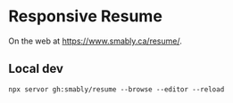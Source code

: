 # Responsive Resume

On the web at https://www.smably.ca/resume/.

## Local dev

`npx servor gh:smably/resume --browse --editor --reload`
